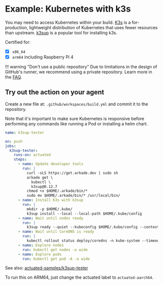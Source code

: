 # Example: Kubernetes with k3s

You may need to access Kubernetes within your build. [K3s](https://k3s.io) is a for-production, lightweight distribution of Kubernetes that uses fewer resources than upstream. [k3sup](https://github.com/alexellis/k3sup) is a popular tool for installing k3s.

Certified for:

- [x] `x86_64`
- [x] `arm64` including Raspberry Pi 4

!!! warning "Don't use a public repository"
    Due to limitations in the design of GitHub's runner, we recommend using a private repository. Learn more in the [FAQ](/faq.md).

## Try out the action on your agent

Create a new file at: `.github/workspaces/build.yml` and commit it to the repository.

Note that it's important to make sure Kubernetes is responsive before performing any commands like running a Pod or installing a helm chart.

```yaml
name: k3sup-tester

on: push
jobs:
  k3sup-tester:
    runs-on: actuated
    steps:
      - name: Update developer tools
        run: |
          curl -sLS https://get.arkade.dev | sudo sh
          arkade get \
            kubectl \
            k3sup@0.12.7
          chmod +x $HOME/.arkade/bin/*
          sudo mv $HOME/.arkade/bin/* /usr/local/bin/
      - name: Install K3s with k3sup
        run: |
          mkdir -p $HOME/.kube/
          k3sup install --local --local-path $HOME/.kube/config
      - name: Wait until nodes ready
        run: |
          k3sup ready --quiet --kubeconfig $HOME/.kube/config --context default
      - name: Wait until CoreDNS is ready
        run: |
          kubectl rollout status deploy/coredns -n kube-system --timeout=300s
      - name: Explore nodes
        run: kubectl get nodes -o wide
      - name: Explore pods
        run: kubectl get pod -A -o wide
```

See also: [actuated-samples/k3sup-tester](https://github.com/actuated-samples/k3sup-tester/blob/master/.github/workflows/build.yml)

To run this on ARM64, just change the actuated label to `actuated-aarch64`.

